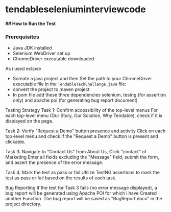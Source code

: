 # tendableseleniuminterviewcode

**## How to Run the Test** 

### Prerequisites
- Java JDK installed
- Selenium WebDriver set up
- ChromeDriver executable downloaded

As i used eclipse 
- Screate a java project and then Set the path to your ChromeDriver executable file in the `TendableTechChallenge.java` file:
- convert the project to maven project
- In pom file add these three dependencies selenium, testng (for assertion only) and apache poi (for generating bug report document)

Testing Strategy
 Task 1: Confirm accessibility of the top-level menus
For each top-level menu (Our Story, Our Solution, Why Tendable), check if it is displayed on the page.

 Task 2: Verify "Request a Demo" button presence and activity
Click on each top-level menu and check if the "Request a Demo" button is present and clickable.

 Task 3: Navigate to "Contact Us" from About Us, Click "contact" of Marketing
Enter all fields excluding the "Message" field, submit the form, and assert the presence of the error message.

 Task 4: Mark the test as pass or fail
Utilize TestNG assertions to mark the test as pass or fail based on the results of each task.

 Bug Reporting
If the test for Task 3 fails (no error message displayed), a bug report will be generated using Apache POI for which i have Created another Function. The bug report will be saved as "BugReport.docx" in the project directory.
